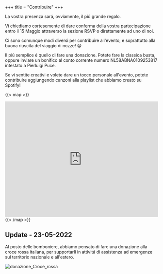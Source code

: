 +++
title = "Contribuire"
+++

La vostra presenza sará, ovviamente, il piú grande regalo. 

Vi chiediamo cortesemente di dare conferma della vostra partecipazione entro il 15 Maggio attraverso la sezione RSVP o direttamente ad uno di noi.

Ci sono comunque modi diversi per contribuire all'evento, e soprattutto alla buona riuscita del viaggio di nozze! :grin:

Il piú semplice é quello di fare una donazione. Potete fare la classica busta, oppure inviare un bonifico al conto corrente numero NL58ABNA0109253817 intestato a Pierluigi Puce.

Se vi sentite creativi e volete dare un tocco personale all'evento, potete contribuire aggiungendo canzoni alla playlist che abbiamo creato su Spotify!

{{< map >}}
<iframe src="https://open.spotify.com/embed/playlist/3dZXcnPICr8kElA577QSXG?utm_source=generator&theme=0" width="100%" height="380" frameBorder="0" allowfullscreen="" allow="autoplay; clipboard-write; encrypted-media; fullscreen; picture-in-picture"></iframe>
{{< /map >}}

## Update - 23-05-2022

Al posto delle bomboniere, abbiamo pensato di fare una donazione alla croce rossa italiana, per supportarli in attivitá di assistenza ad emergenze sul territorio nazionale e all'estero. 

![donazione_Croce_rossa](../img/crocerossa.png)
